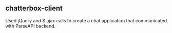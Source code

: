 ## chatterbox-client

Used jQuery and $.ajax calls to create a chat application that communicated with ParseAPI backend.
